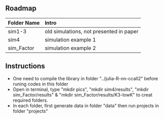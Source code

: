 

Roadmap
---------
|Folder Name |     Intro            |
|:------ |:----------- |
|sim1-3| old simulations, not presented in paper|
|sim4| simulation example 1 |
|sim_Factor| simulation example 2 |

Instructions
---------
* One need to compile the library in folder "../julia-R-nn-ccall2" before runing codes in this folder
* Open in terminal, type "mkdir pics", "mkdir sim4/results", "mkdir sim_Factor/results" & "mkdir sim_Factor/results/K3-lowK" to creat required folders.
* In each folder, first generate data in folder "data" then run projects in folder "projects"



